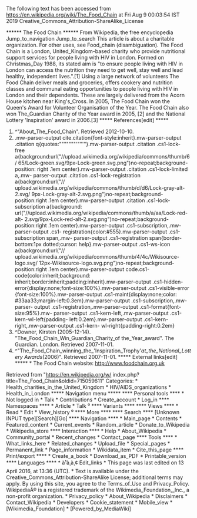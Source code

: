 The following text has been accessed from https://en.wikipedia.org/wiki/The_Food_Chain at Fri Aug 9 00:03:54 IST 2019
Creative_Commons_Attribution-ShareAlike_License




















****** The Food Chain ******
From Wikipedia, the free encyclopedia
Jump_to_navigation Jump_to_search
This article is about a charitable organization. For other uses, see Food_chain
(disambiguation).
The Food Chain is a London, United_Kingdom-based charity who provide
nutritional support services for people living with HIV in London.
Formed on Christmas_Day 1988, its stated aim is "to ensure people living with
HIV in London can access the nutrition they need to get well, stay well and
lead healthy, independent lives.".[1]
Using a large network of volunteers The Food Chain deliver meals and groceries,
offers cookery and nutrition classes and communal eating opportunities to
people living with HIV in London and their dependents. These are largely
delivered from the Acorn House kitchen near King's_Cross.
In 2005, The Food Chain won the Queen's Award for Volunteer Organisation of the
Year. The Food Chain also won The_Guardian Charity of the Year award in 2005,
[2] and the National Lottery 'Inspiration' award in 2006.[3]
***** References[edit] *****
   1. ^"About_The_Food_Chain". Retrieved 2012-10-10.
   2. .mw-parser-output cite.citation{font-style:inherit}.mw-parser-output
      .citation q{quotes:"\"""\"""'""'"}.mw-parser-output .citation .cs1-lock-
      free a{background:url("//upload.wikimedia.org/wikipedia/commons/thumb/6/
      65/Lock-green.svg/9px-Lock-green.svg.png")no-repeat;background-position:
      right .1em center}.mw-parser-output .citation .cs1-lock-limited a,.mw-
      parser-output .citation .cs1-lock-registration a{background:url("//
      upload.wikimedia.org/wikipedia/commons/thumb/d/d6/Lock-gray-alt-2.svg/
      9px-Lock-gray-alt-2.svg.png")no-repeat;background-position:right .1em
      center}.mw-parser-output .citation .cs1-lock-subscription a{background:
      url("//upload.wikimedia.org/wikipedia/commons/thumb/a/aa/Lock-red-alt-
      2.svg/9px-Lock-red-alt-2.svg.png")no-repeat;background-position:right
      .1em center}.mw-parser-output .cs1-subscription,.mw-parser-output .cs1-
      registration{color:#555}.mw-parser-output .cs1-subscription span,.mw-
      parser-output .cs1-registration span{border-bottom:1px dotted;cursor:
      help}.mw-parser-output .cs1-ws-icon a{background:url("//
      upload.wikimedia.org/wikipedia/commons/thumb/4/4c/Wikisource-logo.svg/
      12px-Wikisource-logo.svg.png")no-repeat;background-position:right .1em
      center}.mw-parser-output code.cs1-code{color:inherit;background:
      inherit;border:inherit;padding:inherit}.mw-parser-output .cs1-hidden-
      error{display:none;font-size:100%}.mw-parser-output .cs1-visible-error
      {font-size:100%}.mw-parser-output .cs1-maint{display:none;color:
      #33aa33;margin-left:0.3em}.mw-parser-output .cs1-subscription,.mw-parser-
      output .cs1-registration,.mw-parser-output .cs1-format{font-size:95%}.mw-
      parser-output .cs1-kern-left,.mw-parser-output .cs1-kern-wl-left{padding-
      left:0.2em}.mw-parser-output .cs1-kern-right,.mw-parser-output .cs1-kern-
      wl-right{padding-right:0.2em}
   3. ^Downer, Kirsten (2005-12-14). "The_Food_Chain_Win_Guardian_Charity_of
      the_Year_award". The Guardian. London. Retrieved 2007-11-01.
   4. ^"The_Food_Chain_winning_the_'Inspiration_Trophy'_at_the_National_Lottery
      Awards_(2006)". Retrieved 2007-11-01.
***** External links[edit] *****
    * The Food Chain website: http://www.foodchain.org.uk

Retrieved from "https://en.wikipedia.org/w/
index.php?title=The_Food_Chain&oldid=715059611"
Categories:
    * Health_charities_in_the_United_Kingdom
    * HIV/AIDS_organizations
    * Health_in_London
***** Navigation menu *****
**** Personal tools ****
    * Not logged in
    * Talk
    * Contributions
    * Create_account
    * Log_in
**** Namespaces ****
    * Article
    * Talk
⁰
**** Variants ****
**** Views ****
    * Read
    * Edit
    * View_history
⁰
**** More ****
**** Search ****
[Unknown INPUT type][Search][Go]
**** Navigation ****
    * Main_page
    * Contents
    * Featured_content
    * Current_events
    * Random_article
    * Donate_to_Wikipedia
    * Wikipedia_store
**** Interaction ****
    * Help
    * About_Wikipedia
    * Community_portal
    * Recent_changes
    * Contact_page
**** Tools ****
    * What_links_here
    * Related_changes
    * Upload_file
    * Special_pages
    * Permanent_link
    * Page_information
    * Wikidata_item
    * Cite_this_page
**** Print/export ****
    * Create_a_book
    * Download_as_PDF
    * Printable_version
**** Languages ****
    * à¹à¸à¸¢
Edit_links
    * This page was last edited on 13 April 2016, at 13:36 (UTC).
    * Text is available under the Creative_Commons_Attribution-ShareAlike
      License; additional terms may apply. By using this site, you agree to the
      Terms_of_Use and Privacy_Policy. WikipediaÂ® is a registered trademark of
      the Wikimedia_Foundation,_Inc., a non-profit organization.
    * Privacy_policy
    * About_Wikipedia
    * Disclaimers
    * Contact_Wikipedia
    * Developers
    * Cookie_statement
    * Mobile_view
    * [Wikimedia_Foundation]
    * [Powered_by_MediaWiki]
